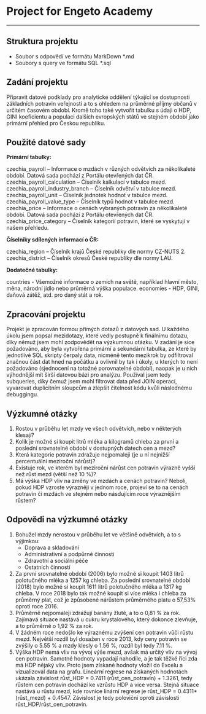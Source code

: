 # Project for Engeto Academy
- - -
## Struktura projektu
- Soubor s odpovědí ve formátu MarkDown *.md
- Soubory s query ve formátu SQL *.sql

## Zadání projektu
Připravit datové podklady pro analytické oddělení týkající se dostupnosti základních potravin veřejnosti a to s ohledem na průměrné příjmy občanů v určitém časovém období. Kromě toho také vytvořit tabulku s údaji o HDP, GINI koeficientu a populaci dalších evropských států ve stejném období jako primární přehled pro Českou republiku.

## Použité datové sady
**Primární tabulky:**

czechia_payroll – Informace o mzdách v různých odvětvích za několikaleté období. Datová sada pochází z Portálu otevřených dat ČR.
czechia_payroll_calculation – Číselník kalkulací v tabulce mezd.
czechia_payroll_industry_branch – Číselník odvětví v tabulce mezd.
czechia_payroll_unit – Číselník jednotek hodnot v tabulce mezd.
czechia_payroll_value_type – Číselník typů hodnot v tabulce mezd.
czechia_price – Informace o cenách vybraných potravin za několikaleté období. Datová sada pochází z Portálu otevřených dat ČR.
czechia_price_category – Číselník kategorií potravin, které se vyskytují v našem přehledu.

**Číselníky sdílených informací o ČR:**

czechia_region – Číselník krajů České republiky dle normy CZ-NUTS 2.
czechia_district – Číselník okresů České republiky dle normy LAU.

**Dodatečné tabulky:**

countries - Všemožné informace o zemích na světě, například hlavní město, měna, národní jídlo nebo průměrná výška populace.
economies - HDP, GINI, daňová zátěž, atd. pro daný stát a rok.

## Zpracování projektu
Projekt je zpracován formou přímých dotazů z datových sad. U každého úkolu jsem popsal mezidotazy, které vedly postupně k finálnímu dotazu, díky němuž jsem mohl zodpovědět na výzkumnou otázku.
V zadání je sice požadováno, aby byla vytvořena primární a sekundární tabulka, ze které by jednotlivé SQL skripty čerpaly data, nicméně tento mezikrok by odfiltroval značnou část dat hned na počátku a ovlivnil by tak i úkoly, u kterých to není požadováno (sjednocení na totožné porovnatelné období), naopak je u nich výhodnější mít širší datovou bázi pro analýzu. Používal jsem tedy subqueries, díky čemuž jsem mohl filtrovat data před JOIN operací, vyvarovat duplicitním sloupcům a zlepšit čitelnost kódu kvůli následnému debuggingu.


## Výzkumné otázky
1. Rostou v průběhu let mzdy ve všech odvětvích, nebo v některých klesají?
2. Kolik je možné si koupit litrů mléka a kilogramů chleba za první a poslední srovnatelné období v dostupných datech cen a mezd?
3. Která kategorie potravin zdražuje nejpomaleji (je u ní nejnižší percentuální meziroční nárůst)?
4. Existuje rok, ve kterém byl meziroční nárůst cen potravin výrazně vyšší než růst mezd (větší než 10 %)?
5. Má výška HDP vliv na změny ve mzdách a cenách potravin? Neboli, pokud HDP vzroste výrazněji v jednom roce, projeví se to na cenách potravin či mzdách ve stejném nebo násdujícím roce výraznějším růstem?

## Odpovědi na výzkumné otázky
1. Bohužel mzdy nerostou v průběhu let ve většině odvětvích, a to s výjimkou:
	- Doprava a skladování
	- Administrativní a podpůrné činnosti
	- Zdravotní a sociální péče
	- Ostatních činností
2. Za první srovnatelné období (2006) bylo možné si koupit 1403 litrů polotučného mléka a 1257 kg chleba.
	Za poslední srovnatelné období (2018) bylo možné si koupit 1611 litrů polotučného mléka a 1317 kg chleba.
    V roce 2018 bylo tak možné koupit si více mléka i chleba za průměrný plat, což je způsobené nárůstem průměrného platu o 57,53% oproti roce 2016.
3. Průměrně nejpomaleji zdražují banány žluté, a to o 0,81 % za rok. Zajímavá situace nastává u cukru krystalového, který dokonce zlevňuje, a to průměrně o 1,92 % za rok.
4. V žádném roce nedošlo ke výraznému zvýšení cen potravin vůči růstu mezd. Největší rozdíl byl dosažen v roce 2013, kdy ceny potravin se zvýšily o 5.55 % a mzdy klesly o 1.56 %, rozdíl byl tedy 7.11 %.
5. Výška HDP nemá vliv na vývoj výše mezd, avšak má určitý vliv na vývoj cen potravin. Samotné hodnoty vypadají nahodile, a je tak těžké říci zda má HDP nějaký vliv. Proto jsem získané hodnoty vložil do Excelu a vizualizoval data na grafu.
	Lineární regrese na získaných hodnotách ukázala závislost růst_HDP = 0.7411 (růst_cen_potravin) + 1.3261, tedy růstem cen potravin dochází ke vzrůstu HDP a vice versa. 
    Stejná situace nastává u růstu mezd, kde rovnice linární regrese je růst_HDP = 0.4311*(růst_mezd) + 0.4547. Závislost je tedy poloviční oproti závislosti růst_HDP/růst_cen_potravin.

